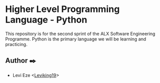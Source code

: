 # Higher Level Programming Language - Python
This repository is for the second sprint of the ALX Software Engineering Programme.
Python is the primary language we will be learning and practicing.

## Author :black_nib:

* Levi Eze <[Leviking19](https://github.com/Leviking19)>
